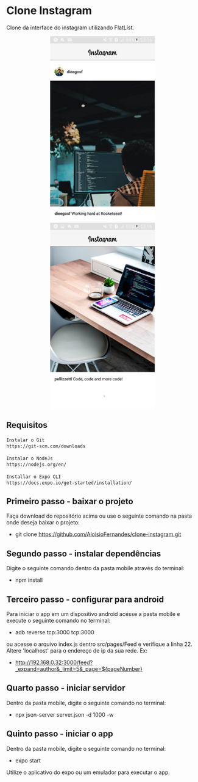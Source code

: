 # Clone Instagram
 Clone da interface do instagram utilizando FlatList.

 <p align="center">
  <img align="center" src=".github/instaclone1.png" alt="Clone Instagram 1" width="275" border="0">
  <img align="center" src=".github/instaclone2.png" alt="Clone Instagram 2" width="275" border="0">
</p>


## Requisitos
    Instalar o Git
    https://git-scm.com/downloads

    Instalar o NodeJs
    https://nodejs.org/en/

    Installar o Expo CLI
    https://docs.expo.io/get-started/installation/

## Primeiro passo - baixar o projeto
Faça download do repositório acima ou use o seguinte comando na pasta onde deseja baixar o projeto:
 - git clone https://github.com/AloisioFernandes/clone-instagram.git

## Segundo passo - instalar dependências
Digite o seguinte comando dentro da pasta mobile através do terminal:
 - npm install

## Terceiro passo - configurar para android
Para iniciar o app em um dispositivo android acesse a pasta mobile e execute o seguinte comando no terminal:
 - adb reverse tcp:3000 tcp:3000

ou acesse o arquivo index.js dentro src/pages/Feed e verifique a linha 22. Altere 'localhost' para o endereço de ip da sua rede. Ex:
 - http://192.168.0.32:3000/feed?_expand=author&_limit=5&_page=${pageNumber}

## Quarto passo - iniciar servidor
Dentro da pasta mobile, digite o seguinte comando no terminal: 
 - npx json-server server.json -d 1000 -w

## Quinto passo - iniciar o app
Dentro da pasta mobile, digite o seguinte comando no terminal: 
 - expo start

Utilize o aplicativo do expo ou um emulador para executar o app.